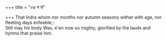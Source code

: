 +++
title = "०७ न यं"

+++
That Indra whom nor months nor autumn seasons wither with age, nor fleeting days enfeeble,-  
     Still may his body Wax, e'en now so mighty, glorified by the lauds and hymns that praise him.
